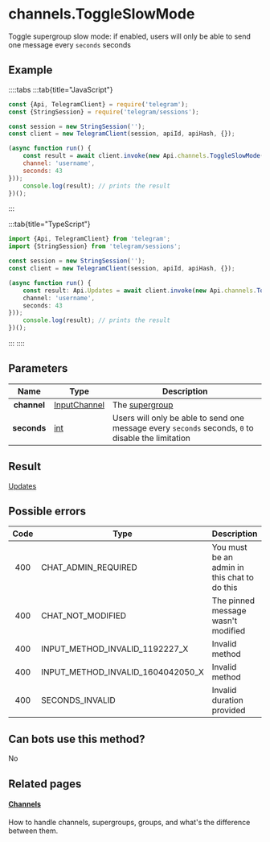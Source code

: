 # channels.ToggleSlowMode

Toggle supergroup slow mode: if enabled, users will only be able to send one message every `seconds` seconds



## Example

::::tabs
:::tab{title="JavaScript"}
```js
const {Api, TelegramClient} = require('telegram');
const {StringSession} = require('telegram/sessions');

const session = new StringSession('');
const client = new TelegramClient(session, apiId, apiHash, {});

(async function run() {
    const result = await client.invoke(new Api.channels.ToggleSlowMode({
    channel: 'username',
    seconds: 43
}));
    console.log(result); // prints the result
})();
```
:::

:::tab{title="TypeScript"}
```ts
import {Api, TelegramClient} from 'telegram';
import {StringSession} from 'telegram/sessions';

const session = new StringSession('');
const client = new TelegramClient(session, apiId, apiHash, {});

(async function run() {
    const result: Api.Updates = await client.invoke(new Api.channels.ToggleSlowMode({
    channel: 'username',
    seconds: 43
}));
    console.log(result); // prints the result
})();
```
:::
::::



## Parameters

| Name | Type | Description |
| :--: | ---- | ----------- |
| **channel** | [InputChannel](https://core.telegram.org/type/InputChannel) | The [supergroup](https://core.telegram.org/api/channel) 
| **seconds** | [int](https://core.telegram.org/type/int) | Users will only be able to send one message every `seconds` seconds, `0` to disable the limitation 


## Result

[Updates](https://core.telegram.org/type/Updates)



## Possible errors

| Code | Type | Description |
| :--: | ---- | ----------- |
| 400 | CHAT\_ADMIN\_REQUIRED | You must be an admin in this chat to do this 
| 400 | CHAT\_NOT\_MODIFIED | The pinned message wasn't modified 
| 400 | INPUT\_METHOD\_INVALID\_1192227\_X | Invalid method 
| 400 | INPUT\_METHOD\_INVALID\_1604042050\_X | Invalid method 
| 400 | SECONDS\_INVALID | Invalid duration provided 


## Can bots use this method?

No

## Related pages

#### [Channels](https://core.telegram.org/api/channel)

How to handle channels, supergroups, groups, and what's the difference between them.




